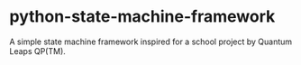 # python-state-machine-framework
A simple state machine framework inspired for a school project by Quantum Leaps QP(TM).
